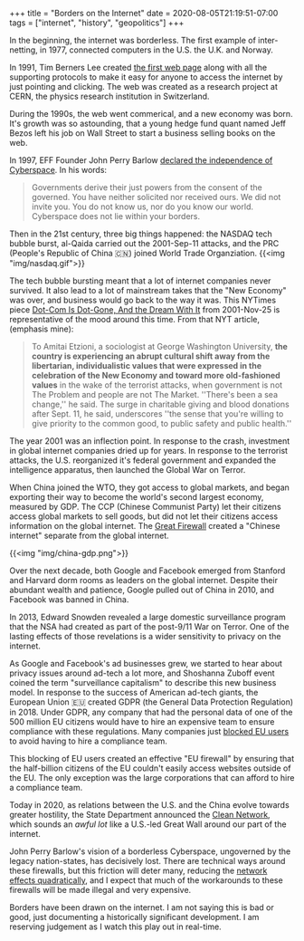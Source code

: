 +++
title = "Borders on the Internet"
date = 2020-08-05T21:19:51-07:00
tags = ["internet", "history", "geopolitics"]
+++

In the beginning, the internet was borderless. The first example of inter-netting, in 1977, connected computers in the U.S. the U.K. and Norway.

In 1991, Tim Berners Lee created [the first web page](http://info.cern.ch/hypertext/WWW/TheProject.html) along with all the supporting protocols to make it easy for anyone to access the internet by just pointing and clicking. The web was created as a research project at CERN, the physics research institution in Switzerland.

During the 1990s, the web went commerical, and a new economy was born. It's growth was so astounding, that a young hedge fund quant named Jeff Bezos left his job on Wall Street to start a business selling books on the web.

In 1997, EFF Founder John Perry Barlow [declared the independence of Cyberspace](https://www.eff.org/cyberspace-independence).
In his words:
> Governments derive their just powers from the consent of the governed. You have neither solicited nor received ours. We did not invite you. You do not know us, nor do you know our world. Cyberspace does not lie within your borders.

Then in the 21st century, three big things happened: the NASDAQ tech bubble burst, al-Qaida carried out the 2001-Sep-11 attacks, and the PRC (People's Republic of China 🇨🇳) joined World Trade Organziation.
{{<img "img/nasdaq.gif">}}

The tech bubble bursting meant that a lot of internet companies never survived. It also lead to a lot of mainstream takes that the "New Economy" was over, and business would go back to the way it was. This NYTimes piece [Dot-Com Is Dot-Gone, And the Dream With It](https://www.nytimes.com/2001/11/25/style/dot-com-is-dot-gone-and-the-dream-with-it.html) from 2001-Nov-25 is representative of the mood around this time.
From that NYT article, (emphasis mine):

> To Amitai Etzioni, a sociologist at George Washington University, **the country is experiencing an abrupt cultural shift away from the libertarian, individualistic values that were expressed in the celebration of the New Economy and toward more old-fashioned values** in the wake of the terrorist attacks, when government is not The Problem and people are not The Market. ''There's been a sea change,'' he said. The surge in charitable giving and blood donations after Sept. 11, he said, underscores ''the sense that you're willing to give priority to the common good, to public safety and public health.''

The year 2001 was an inflection point. In response to the crash, investment in global internet companies dried up for years. In response to the terrorist attacks, the U.S. reorganized it's federal government and expanded the intelligence apparatus, then launched the Global War on Terror.

When China joined the WTO, they got access to global markets, and began exporting their way to become the world's second largest economy, measured by GDP. The CCP (Chinese Communist Party) let their citizens access global markets to sell goods, but did not let their citizens access information on the global internet. The [Great Firewall](https://en.wikipedia.org/wiki/Great_Firewall) created a "Chinese internet" separate from the global internet.

{{<img "img/china-gdp.png">}}

Over the next decade, both Google and Facebook emerged from Stanford and Harvard dorm rooms as leaders on the global internet. Despite their abundant wealth and patience, Google pulled out of China in 2010, and Facebook was banned in China.

In 2013, Edward Snowden revealed a large domestic surveillance program that the NSA had created as part of the post-9/11 War on Terror. One of the lasting effects of those revelations is a wider sensitivity to privacy on the internet.

As Google and Facebook's ad businesses grew, we started to hear about privacy issues around ad-tech a lot more, and Shoshanna Zuboff event coined the term "surveillance capitalism" to describe this new business model. In response to the success of American ad-tech giants, the European Union 🇪🇺 created GDPR (the General Data Protection Regulation) in 2018. Under GDPR, any company that had the personal data of one of the 500 million EU citizens would have to hire an expensive team to ensure compliance with these regulations. Many companies just [blocked EU users](https://www.techdirt.com/articles/20180509/14021739811/companies-respond-to-gdpr-blocking-all-eu-users.shtml) to avoid having to hire a compliance team. 

This blocking of EU users created an effective "EU firewall" by ensuring that the half-billion citizens of the EU couldn't easily access websites outside of the EU. The only exception was the large corporations that can afford to hire a compliance team. 

Today in 2020, as relations between the U.S. and the China evolve towards greater hostility, the State Department announced the [Clean Network](https://www.state.gov/announcing-the-expansion-of-the-clean-network-to-safeguard-americas-assets/), which sounds an _awful lot_ like a U.S.-led Great Wall around our part of the internet.

John Perry Barlow's vision of a borderless Cyberspace, ungoverned by the legacy nation-states, has decisively lost. There are technical ways around these firewalls, but this friction will deter many, reducing the [network effects quadratically](https://en.wikipedia.org/wiki/Metcalfe%27s_law), and I expect that much of the workarounds to these firewalls will be made illegal and very expensive.

Borders have been drawn on the internet. I am not saying this is bad or good, just documenting a historically significant development. I am reserving judgement as I watch this play out in real-time.